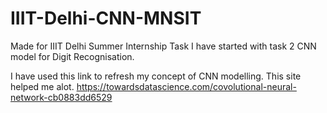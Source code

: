 # IIIT-Delhi-CNN-MNSIT
Made for IIIT Delhi Summer Internship Task
I have started with task 2 CNN model for Digit Recognisation.

I have used this link to refresh my concept of CNN modelling. This site helped me alot.
https://towardsdatascience.com/covolutional-neural-network-cb0883dd6529
